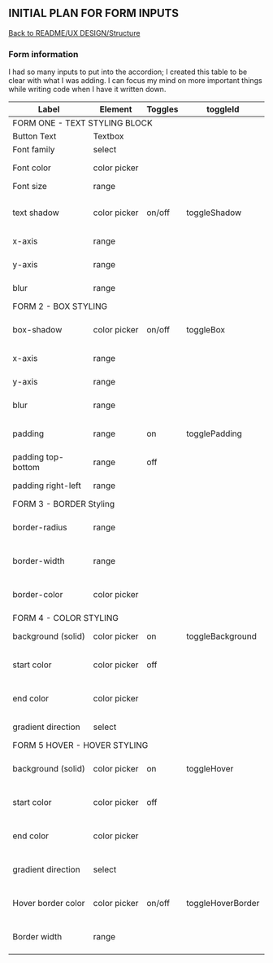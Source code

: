 ## INITIAL PLAN FOR FORM INPUTS
[Back to README/UX DESIGN/Structure](/README.md/#3-structure)


### Form information 
I had so many inputs to put into the accordion; I created this table to be clear with what I was adding. I can focus my 
mind on more important things while writing code when I have it written down. 


<table>
    <thead>
        <tr><th>Label</th><th>Element</th><th>Toggles</th><th>toggleId</th><th>ID</th><th>Variable</th></tr>
    </thead>
    <tbody>
        <tr><td colspan=6>FORM ONE - TEXT STYLING BLOCK</td></tr>
        <tr><td>Button&nbsp;Text</td><td>Textbox</td><td>&nbsp;</td><td>&nbsp;</td><td>style-text</td><td>styleText</td></tr>
        <tr><td>Font&nbsp;family</td><td>select</td><td>&nbsp;</td><td>&nbsp;</td><td>style-font</td><td>fontFamilySel</td></tr>
        <tr><td>Font&nbsp;color</td><td>color&nbsp;picker</td><td>&nbsp;</td><td>&nbsp;</td><td>style-color</td><td>fontStyleColorPicker</td></tr>
        <tr><td>Font&nbsp;size</td><td>range</td><td>&nbsp;</td><td>&nbsp;</td><td>style-size</td><td>fontSizeRange</td></tr>
        <tr><td colspan=6></td></tr>
        <tr><td>text&nbsp;shadow</td><td>color&nbsp;picker</td><td>on/off</td><td>toggleShadow</td><td>style-text-shadow</td><td>textShadowColorPicker</td></tr>
        <tr><td>x-axis</td><td>range</td><td>&nbsp;</td><td>&nbsp;</td><td>style-text-x</td><td>textShadowXRange</td></tr>
        <tr><td>y-axis</td><td>range</td><td>&nbsp;</td><td>&nbsp;</td><td>style-text-y</td><td>textShadowYRange</td></tr>
        <tr><td>blur</td><td>range</td><td>&nbsp;</td><td>&nbsp;</td><td>style-text-blur</td><td>textShadowBlurRange</td></tr>
        <tr><td colspan=6>FORM 2 - BOX STYLING</td></tr>
        <tr><td>box-shadow</td><td>color&nbsp;picker</td><td>on/off</td><td>toggleBox</td><td>style-box-shadow</td><td>boxColorPicker</td></tr>
        <tr><td>x-axis</td><td>range</td><td>&nbsp;</td><td>&nbsp;</td><td>style-box-x</td><td>boxXRange</td></tr>
        <tr><td>y-axis</td><td>range</td><td>&nbsp;</td><td>&nbsp;</td><td>style-box-y</td><td>boxYRange</td></tr>
        <tr><td>blur</td><td>range</td><td>&nbsp;</td><td>&nbsp;</td><td>style-box-blur</td><td>boxBlurRange</td></tr>
        <tr><td>padding</td><td>range</td><td>on</td><td>togglePadding</td><td>style-box-padding</td><td>boxPaddingRange</td></tr>
        <tr><td>padding&nbsp;top-bottom</td><td>range</td><td>off</td><td>&nbsp;</td><td>style-tb-padding</td><td>boxLrPaddingRange</td></tr>
        <tr><td>padding&nbsp;right-left</td><td>range</td><td>&nbsp;</td><td>&nbsp;</td><td>style-lr-padding</td><td>boxLrPaddingRange</td></tr>
        <tr><td colspan=6>FORM 3 - BORDER&nbsp;Styling</td></tr>
        <tr><td>border-radius</td><td>range</td><td>&nbsp;</td><td>&nbsp;</td><td>style-border-radius</td><td>borderRadiusRange</td></tr>
        <tr><td>border-width</td><td>range</td><td>&nbsp;</td><td>&nbsp;</td><td>style-border-width</td><td>borderWidthRange</td></tr>
        <tr><td>border-color</td><td>color&nbsp;picker</td><td>&nbsp;</td><td>&nbsp;</td><td>style-border-color</td><td>borderColorPicker</td></tr>
        <tr><td colspan=6>FORM 4  - COLOR STYLING</td></tr>
        <tr><td>background&nbsp;(solid)</td><td>color&nbsp;picker</td><td>on</td><td>toggleBackground</td><td>style-bg-color</td><td>backgroundColorPicker</td></tr>
        <tr><td>start&nbsp;color</td><td>color&nbsp;picker</td><td>off</td><td>&nbsp;</td><td>style-gradient1-color</td><td>gradient1ColorPicker</td></tr>
        <tr><td>end&nbsp;color</td><td>color&nbsp;picker</td><td>&nbsp;</td><td>&nbsp;</td><td>style-gradient2-color</td><td>gradient2ColorPicker</td></tr>
        <tr><td>gradient&nbsp;direction</td><td>select</td><td>&nbsp;</td><td>&nbsp;</td><td>gradient-direction</td><td>gradientDirectionSel</td></tr>
        <tr><td colspan=6>FORM 5 HOVER - HOVER STYLING</td></tr>
        <tr><td>background&nbsp;(solid)</td><td>color&nbsp;picker</td><td>on</td><td>toggleHover</td><td>style-color-hover</td><td>backgroundHoverColorPicker</td></tr>
        <tr><td>start&nbsp;color</td><td>color&nbsp;picker</td><td>off</td><td>&nbsp;</td><td>style-gradient1-hover</td><td>gradient1HoverColorPicker</td></tr>
        <tr><td>end&nbsp;color</td><td>color&nbsp;picker</td><td>&nbsp;</td><td>&nbsp;</td><td>style-gradient2-hover</td><td>gradient2HoverColorPicker</td></tr>
        <tr><td>gradient&nbsp;direction</td><td>select</td><td>&nbsp;</td><td>&nbsp;</td><td>gradient-hover-direction</td><td>gradientHoverDirectionSel</td></tr>
        <tr><td>Hover&nbsp;border&nbsp;color</td><td>color&nbsp;picker</td><td>on/off</td><td>toggleHoverBorder</td><td>hover-border-color</td><td>hoverBorderColorPicker </td></tr>
        <tr><td>Border&nbsp;width</td><td>range</td><td>&nbsp;</td><td>&nbsp;</td><td>hover-border-width</td><td>hoverBorderWidthRange</td></tr>
    </tbody>
</table>